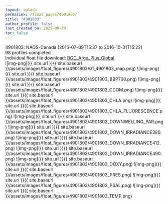 ```yaml
---
layout: splash
permalink: /float_pages/4901803/
title: "4901803"
author_profile: false
last_created_on: 2025-09-30
toc: false
---
```

 
4901803: NAOS-Canada (2016-07-09T15:37 to 2016-10-31T15:22)\
98 profiles completed\
Individual float file download: [BGC_Argo_Plus_Global](https://ftp.soest.hawaii.edu/bgc_argo_plus/Individual_Floats/outliers_removed/4901803_Sprof_processed.nc)\
![img-png]({{ site.url }}{{ site.baseurl }}/assets/images/float_figures/4901803/01_4901803_map.png)
![img-png]({{ site.url }}{{ site.baseurl }}/assets/images/float_figures/4901803/4901803_BBP700.png)
![img-png]({{ site.url }}{{ site.baseurl }}/assets/images/float_figures/4901803/4901803_CDOM.png)
![img-png]({{ site.url }}{{ site.baseurl }}/assets/images/float_figures/4901803/4901803_CHLA.png)
![img-png]({{ site.url }}{{ site.baseurl }}/assets/images/float_figures/4901803/4901803_CHLA_FLUORESCENCE.png)
![img-png]({{ site.url }}{{ site.baseurl }}/assets/images/float_figures/4901803/4901803_DOWNWELLING_PAR.png)
![img-png]({{ site.url }}{{ site.baseurl }}/assets/images/float_figures/4901803/4901803_DOWN_IRRADIANCE380.png)
![img-png]({{ site.url }}{{ site.baseurl }}/assets/images/float_figures/4901803/4901803_DOWN_IRRADIANCE412.png)
![img-png]({{ site.url }}{{ site.baseurl }}/assets/images/float_figures/4901803/4901803_DOWN_IRRADIANCE490.png)
![img-png]({{ site.url }}{{ site.baseurl }}/assets/images/float_figures/4901803/4901803_DOXY.png)
![img-png]({{ site.url }}{{ site.baseurl }}/assets/images/float_figures/4901803/4901803_PRES.png)
![img-png]({{ site.url }}{{ site.baseurl }}/assets/images/float_figures/4901803/4901803_PSAL.png)
![img-png]({{ site.url }}{{ site.baseurl }}/assets/images/float_figures/4901803/4901803_TEMP.png)
